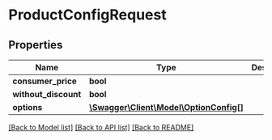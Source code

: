 # ProductConfigRequest

## Properties
Name | Type | Description | Notes
------------ | ------------- | ------------- | -------------
**consumer_price** | **bool** |  | [optional] 
**without_discount** | **bool** |  | [optional] 
**options** | [**\Swagger\Client\Model\OptionConfig[]**](OptionConfig.md) |  | [optional] 

[[Back to Model list]](../README.md#documentation-for-models) [[Back to API list]](../README.md#documentation-for-api-endpoints) [[Back to README]](../README.md)


